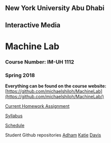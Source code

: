 ## New York University Abu Dhabi
## Interactive Media
# Machine Lab
### Course Number: IM-UH 1112
### Spring 2018

**Everything can be found on the course website:**   
[https://github.com/michaelshiloh/MachineLab](https://github.com/michaelshiloh/MachineLab/)


[Current Homework
Assignment](https://github.com/michaelshiloh/MachineLab/blob/master/schedule.md#current-homework-assignment)

[Syllabus](syllabus.md)  

[Schedule](schedule.md)

Student Github repositories
[Adham](https://github.com/AdhamChakohi/machinelab)
[Katie](https://github.com/katielee6986/Machine-Lab)
[Davis](https://github.com/Davis-Teague/Machine-Lab-Spring-2018)
